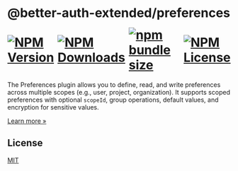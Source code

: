 <h1>
    @better-auth-extended/preferences
    <div style="display:flex;align-items:center;gap:0.5rem;margin-top:1rem;margin-bottom:0.5rem" aria-hidden="true">
        <a href="https://www.npmjs.com/package/@better-auth-extended/preferences">
          <img alt="NPM Version" src="https://img.shields.io/npm/v/@better-auth-extended/preferences?style=flat-square">
        </a>
        <a href="https://www.npmjs.com/package/@better-auth-extended/preferences">
          <img alt="NPM Downloads" src="https://img.shields.io/npm/dm/@better-auth-extended/preferences?style=flat-square">
        </a>
        <a href="#">
          <img alt="npm bundle size" src="https://img.shields.io/bundlephobia/min/@better-auth-extended/preferences?style=flat-square">
        </a>
        <a href="https://github.com/better-auth-extended/better-auth-extended/blob/feat/onboarding/packages/plugins/preferences/LICENSE.md">
          <img alt="NPM License" src="https://img.shields.io/npm/l/@better-auth-extended/preferences?style=flat-square">
        </a>
    </div>
</h1>

The Preferences plugin allows you to define, read, and write preferences across multiple scopes (e.g., user, project, organization). It supports scoped preferences with optional `scopeId`, group operations, default values, and encryption for sensitive values.

[Learn more »](https://better-auth-extended.jsolano.de/docs/plugins/preferences)

## License

[MIT](LICENSE.md)
